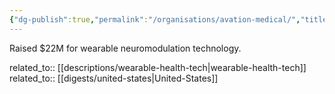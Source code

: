 ```yaml
---
{"dg-publish":true,"permalink":"/organisations/avation-medical/","title":"Avation Medical"}
---
```



Raised $22M for wearable neuromodulation technology.

related_to:: [[descriptions/wearable-health-tech\|wearable-health-tech]]
related_to:: [[digests/united-states\|United-States]]
